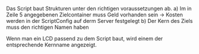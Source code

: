 Das Script baut Strukturen unter den richtigen voraussetzungen ab.
a) Im in Zeile 5 angegebenen Zielcontainer muss Geld vorhanden sein 
  -> Kosten werden in der ScriptConfig auf derm Server festgelegt
b) Der Kern des Ziels muss den richtigen Namen haben

Wenn man ein LCD passend zu dem Script baut, wird einem der entsprechende Kernname angezeigt.


